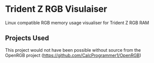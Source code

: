 # Trident Z RGB Visulaiser
Linux compatible RGB memory usage visualiser for Trident Z RGB RAM

## Projects Used
This project would not have been possible without source from the OpenRGB project (https://github.com/CalcProgrammer1/OpenRGB)
